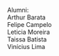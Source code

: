 Alumni:
<br>Arthur Barata
<br>Felipe Campelo
<br>Leticia Moreira
<br>Taissa Batista
<br>Vinícius Lima
